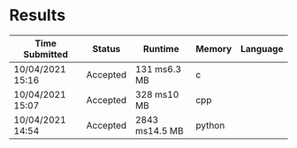 # Results

Time Submitted|Status|Runtime|Memory|Language
--- | --- | --- | --- | ---
10/04/2021 15:16|Accepted|131 ms6.3 MB|c
10/04/2021 15:07|Accepted|328 ms10 MB|cpp
10/04/2021 14:54|Accepted|2843 ms14.5 MB|python